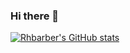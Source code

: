 ### Hi there 👋

[![Rhbarber's GitHub stats](https://github-readme-stats.vercel.app/api?username=Rhbarber)](https://github.com/Rhbarber/github-readme-stats)

<!--
**Rhbarber/Rhbarber** is a ✨ _special_ ✨ repository because its `README.md` (this file) appears on your GitHub profile.

Here are some ideas to get you started:

- 🔭 I’m currently working on ...
- 🌱 I’m currently learning ...
- 👯 I’m looking to collaborate on ...
- 🤔 I’m looking for help with ...
- 💬 Ask me about ...
- 📫 How to reach me: ...
- 😄 Pronouns: ...
- ⚡ Fun fact: ...
-->
